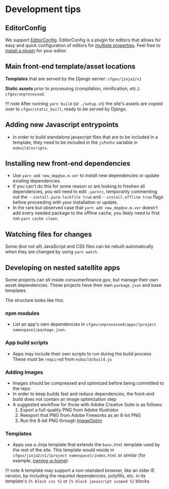 # Development tips

## EditorConfig

We support [EditorConfig](https://editorconfig.org/). EditorConfig is a plugin for editors
that allows for easy and quick configuration of editors for
[multiple properties](https://github.com/editorconfig/editorconfig/wiki/EditorConfig-Properties).
Feel free to [install a plugin](https://editorconfig.org/#download) for your editor.

## Main front-end template/asset locations

**Templates** that are served by the Django server: `cfgov/jinja2/v1`

**Static assets** prior to processing (compilation, minification, etc.):
`cfgov/unprocessed`.

!!! note
After running `yarn build` (or `./setup.sh`) the site's assets are copied over to `cfgov/static_built`,
ready to be served by Django.

## Adding new Javascript entrypoints

- In order to build standalone javascript files that are to be included in a template, they
  need to be included in the `jsPaths` variable in `esbuild/scripts`.

## Installing new front-end dependencies

- Use `yarn add new_dep@se.m.ver` to install new dependencies
  or update existing dependencies.
- If you can't do this for some reason or are looking to freshen all dependencies,
  you will need to edit `.yarnrc`, temporarily commenting out the `--install.pure-lockfile true`
  and `--install.offline true` flags before proceeding with your installation or update.
- In the rare but observed case that `yarn add new_dep@se.m.ver` doesn't add
  every needed package to the offline cache, you likely need to first run
  `yarn cache clean`.

## Watching files for changes

Some (but not all) JavaScript and CSS files can be rebuilt automatically when they are changed by using `yarn watch`.

## Developing on nested satellite apps

Some projects can sit inside consumerfinance.gov, but manage their own asset
dependencies. These projects have their own `package.json` and base templates.

The structure looks like this:

### npm modules

- List an app's own dependencies in
  `cfgov/unprocessed/apps/[project namespace]/package.json`.

### App build scripts

- Apps may include their own scripts to run during the build process
  These must be `require`d from `esbuild/build.js`

### Adding Images

- Images should be compressed and optimized before being committed to the repo
- In order to keep builds fast and reduce dependencies, the front-end build does not contain an image optimization step
- A suggested workflow for those with Adobe Creative Suite is as follows:
  1. Export a full-quality PNG from Adobe Illustrator
  1. Reexport that PNG from Adobe Fireworks as an 8-bit PNG
  1. Run the 8-bit PNG through [ImageOptim](https://imageoptim.com)

### Templates

- Apps use a Jinja template that extends the `base.html`
  template used by the rest of the site.
  This template would reside in `cfgov/jinja2/v1/[project namespace]/index.html`
  or similar (for example, [owning-a-home](https://github.com/cfpb/consumerfinance.gov/blob/main/cfgov/jinja2/v1/owning-a-home/explore-rates/index.html)).

!!! note
A template may support a non-standard browser, like an older IE version,
by including the required dependencies, polyfills, etc. in its
template's `{% block css %}` or `{% block javascript scoped %}` blocks.
